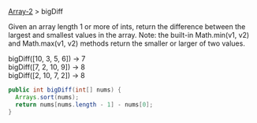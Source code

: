﻿[Array-2](https://codingbat.com/java/Array-2) > bigDiff


Given an array length 1 or more of ints, return the difference between the largest and smallest values in the array. Note: the built-in Math.min(v1, v2) and Math.max(v1, v2) methods return the smaller or larger of two values.

  
bigDiff([10, 3, 5, 6]) → 7  
bigDiff([7, 2, 10, 9]) → 8  
bigDiff([2, 10, 7, 2]) → 8

```java
public int bigDiff(int[] nums) {
  Arrays.sort(nums);
  return nums[nums.length - 1] - nums[0];
}
```

